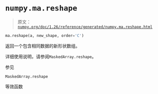 # `numpy.ma.reshape`

> 原文：[`numpy.org/doc/1.26/reference/generated/numpy.ma.reshape.html`](https://numpy.org/doc/1.26/reference/generated/numpy.ma.reshape.html)

```py
ma.reshape(a, new_shape, order='C')
```

返回一个包含相同数据的新形状数组。

详细使用说明，请参阅`MaskedArray.reshape`。

参见

`MaskedArray.reshape`

等效函数
